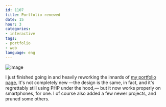```yaml
---
id: 1107
title: Portfolio renewed
date: 15
hour: 3
categories:
- interactive
tags:
- portfolio
- web
language: eng
---
```


![image](/files/2017/05-portfolio-renewed/mobileportfolio.jpg)

I just finished going in and heavily reworking the innards of [my portfolio page.](http://agj.cl/portfolio/) It's not completely new —the design is the same, in fact, and it's regrettably still using PHP under the hood,— but it now works properly on smartphones, for one. I of course also added a few newer projects, and pruned some others.
